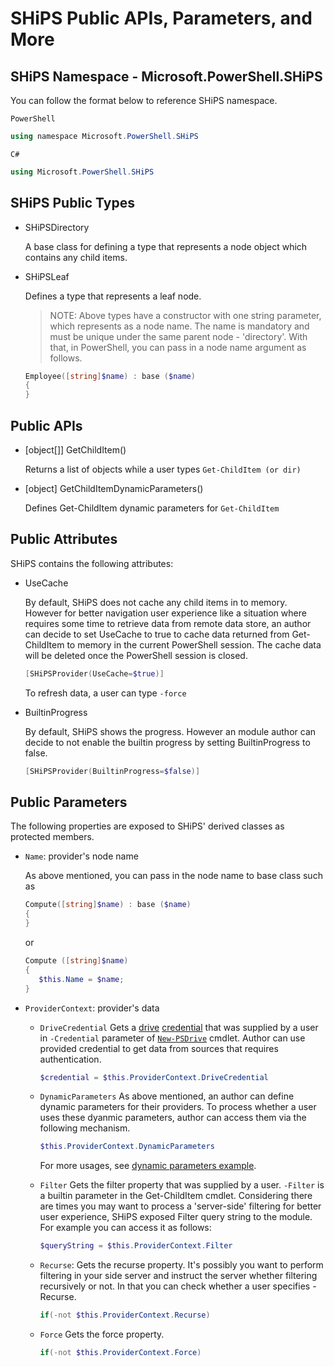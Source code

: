 # SHiPS Public APIs, Parameters, and More

## SHiPS Namespace - Microsoft.PowerShell.SHiPS

You can follow the format below to reference SHiPS namespace.

  `PowerShell`

  ```powershell
  using namespace Microsoft.PowerShell.SHiPS
  ```

  `C#`

  ``` C#
  using Microsoft.PowerShell.SHiPS
  ```

## SHiPS Public Types

- SHiPSDirectory

    A base class for defining a type that represents a node object which contains any child items.

- SHiPSLeaf

    Defines a type that represents a leaf node.

    > NOTE:
Above types have a constructor with one string parameter, which represents as a node name.
The name is mandatory and must be unique under the same parent node - 'directory'.
With that,  in PowerShell, you can pass in a node name argument as follows.

    ```powershell
    Employee([string]$name) : base ($name)
    {
    }
    ```

## Public APIs

- [object[]] GetChildItem()

  Returns a list of objects while a user types  `Get-ChildItem (or dir)`

- [object] GetChildItemDynamicParameters()

    Defines Get-ChildItem dynamic parameters for `Get-ChildItem`

## Public Attributes

SHiPS contains the following attributes:

- UseCache

    By default, SHiPS does not cache any child items in to memory.
    However for better navigation user experience like a situation where requires some time to retrieve data from remote data store, an author can decide to set UseCache to true to cache data returned from Get-ChildItem to memory in the current PowerShell session.
    The cache data will be deleted once the PowerShell session is closed.

    ```powershell
    [SHiPSProvider(UseCache=$true)]
    ```

    To refresh data, a user can type `-force`

- BuiltinProgress

    By default, SHiPS shows the progress. However an module author can decide to not enable the builtin progress by setting BuiltinProgress to false.

    ```powershell
    [SHiPSProvider(BuiltinProgress=$false)]
    ```

## Public Parameters

The following properties are exposed to SHiPS' derived classes as protected members.

- `Name`: provider's node name

  As above mentioned, you can pass in the node name to base class such as

  ```powershell
  Compute([string]$name) : base ($name)
  {
  }
  ```
  or

  ```powershell
  Compute ([string]$name)
  {
     $this.Name = $name;
  }
  ```

- `ProviderContext`: provider's data

  - `DriveCredential`
  Gets a [drive][psdriveinfo] [credential][pscredential] that was supplied by a user in `-Credential` parameter of [`New-PSDrive`][new-psdrive] cmdlet.
  Author can use provided credential to get data from sources that requires authentication.
  
    ```powershell
    $credential = $this.ProviderContext.DriveCredential
    ```

  - `DynamicParameters`
  As above mentioned, an author can define dynamic parameters for their providers.
  To process whether a user uses these dyanmic parameters, author can access them via the following mechanism.

    ```powershell
    $this.ProviderContext.DynamicParameters
    ```

    For more usages, see [dynamic parameters example][ds].

  - `Filter`
  Gets the filter property that was supplied by a user.
  `-Filter` is a builtin parameter in the Get-ChildItem cmdlet.
  Considering there are times you may want to process a 'server-side' filtering for better user experience, SHiPS exposed Filter query string to the module. For example you can access it as follows:

    ```powershell
    $queryString = $this.ProviderContext.Filter
    ```

  - `Recurse`: Gets the recurse property.
  It's possibly you want to perform filtering in your side server and instruct the server whether filtering recursively or not. In that you can check whether a user specifies -Recurse.

    ```powershell
    if(-not $this.ProviderContext.Recurse)
    ```
  - `Force` Gets the force property.

    ```powershell
    if(-not $this.ProviderContext.Force)
    ```

[pscredential]: https://docs.microsoft.com/en-us/dotnet/api/system.management.automation.pscredential
[psdriveinfo]: https://docs.microsoft.com/en-us/dotnet/api/system.management.automation.psdriveinfo
[new-psdrive]: https://docs.microsoft.com/en-us/powershell/module/microsoft.powershell.management/new-psdrive
[ds]:../samples/DynamicParameter
